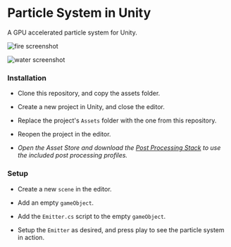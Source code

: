 # Particle System in Unity

A GPU accelerated particle system for Unity.

![fire screenshot](https://static1.squarespace.com/static/5c564bdaa568272acbddb4ee/5c61b755e4966b1721959189/5c61b75a71c10b36d75174f5/1549907807025/firepic.png)

![water screenshot](https://static1.squarespace.com/static/5c564bdaa568272acbddb4ee/5c61b755e4966b1721959189/5c61b75ae79c7032190072af/1549907805775/water1.png)

### Installation

- Clone this repository, and copy the assets folder.

- Create a new project in Unity, and close the editor.

- Replace the project's `Assets` folder with the one from this repository.

- Reopen the project in the editor.

- *Open the Asset Store and download the [Post Processing Stack](https://assetstore.unity.com/packages/essentials/post-processing-stack-83912) to use the included post processing profiles.*

### Setup

- Create a new `scene` in the editor.

- Add an empty `gameObject`.

- Add the `Emitter.cs` script to the empty `gameObject`.

- Setup the `Emitter` as desired, and press play to see the particle system in action.